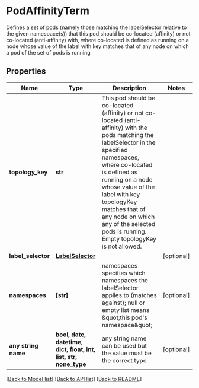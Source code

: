 # PodAffinityTerm

Defines a set of pods (namely those matching the labelSelector relative to the given namespace(s)) that this pod should be co-located (affinity) or not co-located (anti-affinity) with, where co-located is defined as running on a node whose value of the label with key <topologyKey> matches that of any node on which a pod of the set of pods is running

## Properties
Name | Type | Description | Notes
------------ | ------------- | ------------- | -------------
**topology_key** | **str** | This pod should be co-located (affinity) or not co-located (anti-affinity) with the pods matching the labelSelector in the specified namespaces, where co-located is defined as running on a node whose value of the label with key topologyKey matches that of any node on which any of the selected pods is running. Empty topologyKey is not allowed. | 
**label_selector** | [**LabelSelector**](LabelSelector.md) |  | [optional] 
**namespaces** | **[str]** | namespaces specifies which namespaces the labelSelector applies to (matches against); null or empty list means \&quot;this pod&#39;s namespace\&quot; | [optional] 
**any string name** | **bool, date, datetime, dict, float, int, list, str, none_type** | any string name can be used but the value must be the correct type | [optional]

[[Back to Model list]](../README.md#documentation-for-models) [[Back to API list]](../README.md#documentation-for-api-endpoints) [[Back to README]](../README.md)


